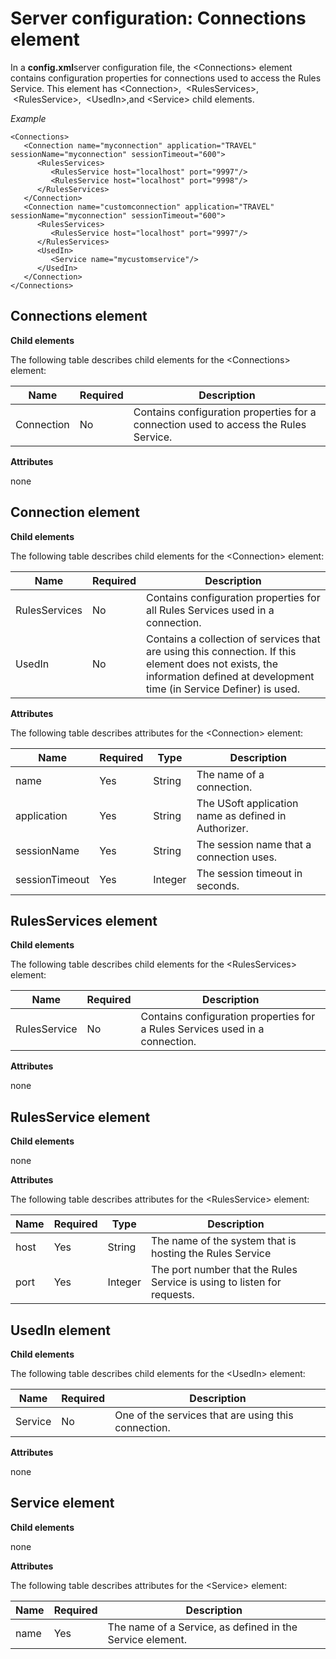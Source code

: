 # Server configuration: Connections element

In a **config.xml**server configuration file, the \<Connections> element contains configuration properties for connections used to access the Rules Service. This element has \<Connection>,  \<RulesServices>,  \<RulesService>,  \<UsedIn>,and \<Service> child elements.

*Example*

```language-xml
<Connections>
   <Connection name="myconnection" application="TRAVEL" sessionName="myconnection" sessionTimeout="600">
      <RulesServices>
         <RulesService host="localhost" port="9997"/>
         <RulesService host="localhost" port="9998"/>
      </RulesServices>
   </Connection>
   <Connection name="customconnection" application="TRAVEL" sessionName="myconnection" sessionTimeout="600">
      <RulesServices>
         <RulesService host="localhost" port="9997"/>
      </RulesServices>
      <UsedIn>
         <Service name="mycustomservice"/>
      </UsedIn>
   </Connection>
</Connections>

```

## Connections element

**Child elements**

The following table describes child elements for the \<Connections> element:

|**Name**|**Required**|**Description**|
|--------|--------|--------|
|Connection|No      |Contains configuration properties for a connection used to access the Rules Service.|



**Attributes**

none

## Connection element

**Child elements**

The following table describes child elements for the \<Connection> element:

|**Name**|**Required**|**Description**|
|--------|--------|--------|
|RulesServices|No      |Contains configuration properties for all Rules Services used in a connection.|
|UsedIn  |No      |Contains a collection of services that are using this connection. If this element does not exists, the information defined at development time (in Service Definer) is used.|



**Attributes**

The following table describes attributes for the \<Connection> element:

|**Name**|**Required**|**Type**|**Description**|
|--------|--------|--------|--------|
|name    |Yes     |String  |The name of a connection.|
|application|Yes     |String  |The USoft application name as defined in Authorizer.|
|sessionName|Yes     |String  |The session name that a connection uses.|
|sessionTimeout|Yes     |Integer |The session timeout in seconds.|



## RulesServices element

**Child elements**

The following table describes child elements for the \<RulesServices> element:

|**Name**|**Required**|**Description**|
|--------|--------|--------|
|RulesService|No      |Contains configuration properties for a Rules Services used in a connection.|



**Attributes**

none

## RulesService element

**Child elements**

none

**Attributes**

The following table describes attributes for the \<RulesService> element:

|**Name**|**Required**|**Type**|**Description**|
|--------|--------|--------|--------|
|host    |Yes     |String  |The name of the system that is hosting the Rules Service|
|port    |Yes     |Integer |The port number that the Rules Service is using to listen for requests.|



## UsedIn element

**Child elements**

The following table describes child elements for the \<UsedIn> element:

|**Name**|**Required**|**Description**|
|--------|--------|--------|
|Service |No      |One of the services that are using this connection.|



**Attributes**

none

## Service element

**Child elements**

none

**Attributes**

The following table describes attributes for the \<Service> element:

|**Name**|**Required**|**Description**|
|--------|--------|--------|
|name    |Yes     |The name of a Service, as defined in the Service element.|